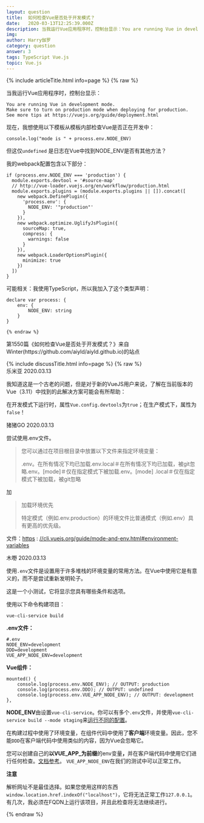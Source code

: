 ```yaml
---
layout: question
title:  如何检查Vue是否处于开发模式？
date:   2020-03-13T12:25:39.000Z
description: 当我运行Vue应用程序时，控制台显示：You are running Vue in development mode.Make sure to tu...
img: 
author: Harry伽罗
category: question
answer: 3
tags: TypeScript Vue.js
topic: Vue.js
---
```

<div class="article-root">
  <div class="article">
    {% include articleTitle.html info=page %}
    {% raw %}
    <div class="article-content"><p><font style="vertical-align: inherit;"><font style="vertical-align: inherit;">当我运行Vue应用程序时，控制台显示：</font></font></p>

<pre><code>You are running Vue in development mode.<font></font>
Make sure to turn on production mode when deploying for production.<font></font>
See more tips at https://vuejs.org/guide/deployment.html<font></font>
</code></pre>

<p><font style="vertical-align: inherit;"><font style="vertical-align: inherit;">现在，我想使用以下模板从模板内部检查Vue是否正在开发中：</font></font></p>

<pre><code>console.log("mode is " + process.env.NODE_ENV)
</code></pre>

<p><font style="vertical-align: inherit;"><font style="vertical-align: inherit;">但这仅</font></font><code>undefined</code><font style="vertical-align: inherit;"><font style="vertical-align: inherit;">
是</font><font style="vertical-align: inherit;">日志</font><font style="vertical-align: inherit;">在Vue中找到NODE_ENV是否有其他方法？</font></font></p>

<p><font style="vertical-align: inherit;"><font style="vertical-align: inherit;">我的webpack配置包含以下部分：</font></font></p>

<pre><code>if (process.env.NODE_ENV === 'production') {<font></font>
  module.exports.devtool = '#source-map'<font></font>
  // http://vue-loader.vuejs.org/en/workflow/production.html<font></font>
  module.exports.plugins = (module.exports.plugins || []).concat([<font></font>
    new webpack.DefinePlugin({<font></font>
      'process.env': {<font></font>
        NODE_ENV: '"production"'<font></font>
      }<font></font>
    }),<font></font>
    new webpack.optimize.UglifyJsPlugin({<font></font>
      sourceMap: true,<font></font>
      compress: {<font></font>
        warnings: false<font></font>
      }<font></font>
    }),<font></font>
    new webpack.LoaderOptionsPlugin({<font></font>
      minimize: true<font></font>
    })<font></font>
  ])<font></font>
}<font></font>
</code></pre>

<p><font style="vertical-align: inherit;"><font style="vertical-align: inherit;">可能相关：我使用TypeScript，所以我加入了这个类型声明：</font></font></p>

<pre><code>declare var process: {<font></font>
    env: {<font></font>
        NODE_ENV: string<font></font>
    }<font></font>
}<font></font>
</code></pre></div>
    {% endraw %}
  </div>
  <p class="winter_mark">第1550篇《如何检查Vue是否处于开发模式？》来自Winter(https://github.com/aiyld/aiyld.github.io)的站点</p>
  <div class="discuss-wrapper">
    {% include discussTitle.html info=page %}
    {% raw %}
    <div class="discuss-item">
        <div class="discuss-parent">
          <div class="discuss-meta">
            <span class="discuss-user">乐米亚</span>
            <span class="discuss-time">2020.03.13</span>
          </div>
          <div class="discuss-comment"><p><font style="vertical-align: inherit;"><font style="vertical-align: inherit;">我知道这是一个古老的问题，但是对于新的VueJS用户来说，了解在当前版本的Vue（3.11）中找到的此解决方案可能会有所帮助：</font></font></p>

<p><font style="vertical-align: inherit;"><font style="vertical-align: inherit;">在开发模式下运行时，属性</font></font><code>Vue.config.devtools</code><font style="vertical-align: inherit;"><font style="vertical-align: inherit;">为</font></font><code>true</code><font style="vertical-align: inherit;"><font style="vertical-align: inherit;">；在生产模式</font><font style="vertical-align: inherit;">下，属性</font><font style="vertical-align: inherit;">为</font></font><code>false</code><font style="vertical-align: inherit;"><font style="vertical-align: inherit;">！</font></font></p></div>
        </div></div><div class="discuss-item">
        <div class="discuss-parent">
          <div class="discuss-meta">
            <span class="discuss-user">猪猪GO</span>
            <span class="discuss-time">2020.03.13</span>
          </div>
          <div class="discuss-comment"><p><font style="vertical-align: inherit;"><font style="vertical-align: inherit;">尝试使用.env文件。</font></font></p>

<blockquote>
  <p><font style="vertical-align: inherit;"><font style="vertical-align: inherit;">您可以通过在项目根目录中放置以下文件来指定环境变量：</font></font></p>
  
  <p><font style="vertical-align: inherit;"><font style="vertical-align: inherit;">.env。在所有情况下均已加载.env.local＃在所有情况下均已加载，被git忽略.env。[mode]＃仅在指定模式下被加载.env。[mode] .local＃仅在指定模式下被加载，被git忽略</font></font></p>
</blockquote>

<p><font style="vertical-align: inherit;"><font style="vertical-align: inherit;">加</font></font></p>

<blockquote>
  <p><font style="vertical-align: inherit;"><font style="vertical-align: inherit;">加载环境优先</font></font></p>
  
  <p><font style="vertical-align: inherit;"><font style="vertical-align: inherit;">特定模式（例如.env.production）的环境文件比普通模式（例如.env）具有更高的优先级。</font></font></p>
</blockquote>

<p><font style="vertical-align: inherit;"><font style="vertical-align: inherit;">文件：</font><a href="https://cli.vuejs.org/guide/mode-and-env.html#environment-variables" rel="nofollow noreferrer"><font style="vertical-align: inherit;">https</font></a><font style="vertical-align: inherit;"> : </font></font><a href="https://cli.vuejs.org/guide/mode-and-env.html#environment-variables" rel="nofollow noreferrer"><font style="vertical-align: inherit;"><font style="vertical-align: inherit;">//cli.vuejs.org/guide/mode-and-env.html#environment-variables</font></font></a></p></div>
        </div></div><div class="discuss-item">
        <div class="discuss-parent">
          <div class="discuss-meta">
            <span class="discuss-user">木嘢</span>
            <span class="discuss-time">2020.03.13</span>
          </div>
          <div class="discuss-comment"><p><font style="vertical-align: inherit;"><font style="vertical-align: inherit;">使用</font></font><code>.env</code><font style="vertical-align: inherit;"><font style="vertical-align: inherit;">文件是设置用于许多堆栈的环境变量的常用方法。</font><font style="vertical-align: inherit;">在Vue中使用它是有意义的，而不是尝试重新发明轮子。</font></font></p>

<p><font style="vertical-align: inherit;"><font style="vertical-align: inherit;">这是一个小测试，它将显示您具有哪些条件和选项。</font></font></p>

<p><font style="vertical-align: inherit;"><font style="vertical-align: inherit;">使用以下命令构建项目：</font></font></p>

<pre><code>vue-cli-service build
</code></pre>

<p><strong><font style="vertical-align: inherit;"><font style="vertical-align: inherit;">.env文件：</font></font></strong></p>

<pre><code>#.env<font></font>
NODE_ENV=development<font></font>
DDD=development<font></font>
VUE_APP_NODE_ENV=development<font></font>
</code></pre>

<p><strong><font style="vertical-align: inherit;"><font style="vertical-align: inherit;">Vue组件：</font></font></strong></p>

<pre><code>mounted() {<font></font>
    console.log(process.env.NODE_ENV); // OUTPUT: production<font></font>
    console.log(process.env.DDD); // OUTPUT: undefined<font></font>
    console.log(process.env.VUE_APP_NODE_ENV); // OUTPUT: development<font></font>
},<font></font>
</code></pre>

<p><strong><font style="vertical-align: inherit;"><font style="vertical-align: inherit;">NODE_ENV</font></font></strong><font style="vertical-align: inherit;"><font style="vertical-align: inherit;">由设置</font></font><code>vue-cli-service</code><font style="vertical-align: inherit;"><font style="vertical-align: inherit;">。</font><font style="vertical-align: inherit;">你可以有多个</font></font><code>.env</code><font style="vertical-align: inherit;"><font style="vertical-align: inherit;">文件，并使用</font></font><code>vue-cli-service build --mode staging</code><font style="vertical-align: inherit;"><font style="vertical-align: inherit;">来</font></font><a href="https://cli.vuejs.org/guide/mode-and-env.html#environment-variables" rel="nofollow noreferrer"><font style="vertical-align: inherit;"><font style="vertical-align: inherit;">运行不同的配置</font></font></a><font style="vertical-align: inherit;"><font style="vertical-align: inherit;">。</font></font></p>

<p><font style="vertical-align: inherit;"><font style="vertical-align: inherit;">在构建过程中使用了环境变量</font><font style="vertical-align: inherit;">，在组件代码中使用了</font></font><strong><font style="vertical-align: inherit;"><font style="vertical-align: inherit;">客户端</font></font></strong><font style="vertical-align: inherit;"><font style="vertical-align: inherit;">环境变量</font><font style="vertical-align: inherit;">。</font><font style="vertical-align: inherit;">因此，您不能</font></font><code>DDD</code><font style="vertical-align: inherit;"><font style="vertical-align: inherit;">在客户端代码中</font><font style="vertical-align: inherit;">使用类似的内容</font><font style="vertical-align: inherit;">，因为Vue会忽略它。</font></font></p>

<p><font style="vertical-align: inherit;"><font style="vertical-align: inherit;">您可以创建自己的</font></font><strong><font style="vertical-align: inherit;"><font style="vertical-align: inherit;">以VUE_APP_为前缀</font></font></strong><font style="vertical-align: inherit;"><font style="vertical-align: inherit;">的env变量</font><strong><font style="vertical-align: inherit;">，</font></strong><font style="vertical-align: inherit;">并在客户端代码中使用它们进行任何检查。</font></font><a href="https://cli.vuejs.org/guide/mode-and-env.html#using-env-variables-in-client-side-code" rel="nofollow noreferrer"><font style="vertical-align: inherit;"><font style="vertical-align: inherit;">文档参考</font></font></a><font style="vertical-align: inherit;"><font style="vertical-align: inherit;">。
</font></font><code>VUE_APP_NODE_ENV</code><font style="vertical-align: inherit;"><font style="vertical-align: inherit;">在我们的测试中可以正常工作。</font></font></p>

<p><strong><font style="vertical-align: inherit;"><font style="vertical-align: inherit;">注意</font></font></strong></p>

<p><font style="vertical-align: inherit;"><font style="vertical-align: inherit;">解析网址不是最佳选择。</font><font style="vertical-align: inherit;">如果您使用这样的东西</font></font><code>window.location.href.indexOf("localhost")</code><font style="vertical-align: inherit;"><font style="vertical-align: inherit;">，它将无法正常工作</font></font><code>127.0.0.1</code><font style="vertical-align: inherit;"><font style="vertical-align: inherit;">。</font><font style="vertical-align: inherit;">有几次，我必须在FQDN上运行该项目，并且此检查将无法继续进行。</font></font></p></div>
        </div></div>
    {% endraw %}
  </div>
<div>

